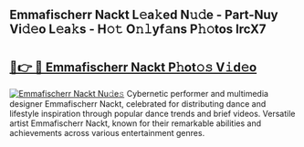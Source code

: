 ## Emmafischerr Nackt L𝚎a𝚔ed N𝚞𝚍e - Part-Nuy Vi𝚍𝚎o L𝚎a𝚔s - H𝚘𝚝 O𝚗𝚕yf𝚊ns P𝚑𝚘tos lrcX7

# <h2><a href="http://kf6yj7.oniu.top/?m=Emmafischerr+Nackt">🔗👉 🔴 Emmafischerr Nackt P𝚑ot𝚘𝚜 V𝚒d𝚎o</a></h2>

[![Emmafischerr Nackt Nu𝚍e𝚜](https://i.imgur.com/0qMVB7G.gif)](http://kf6yj7.oniu.top/?m=Emmafischerr+Nackt)
Cybernetic performer and multimedia designer Emmafischerr Nackt, celebrated for distributing dance and lifestyle inspiration through popular dance trends and brief videos. Versatile artist Emmafischerr Nackt, known for their remarkable abilities and achievements across various entertainment genres.  
